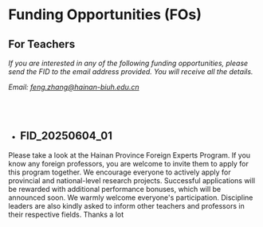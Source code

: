 # Funding Opportunities (FOs)

## For Teachers

*If you are interested in any of the following funding opportunities, please send the FID to the email address provided. You will receive all the details.*

*Email: feng.zhang@hainan-biuh.edu.cn*

<br><br>

- ## FID_20250604_01

Please take a look at the Hainan Province Foreign Experts Program. If you know any foreign professors, you are welcome to invite them to apply for this program together. We encourage everyone to actively apply for provincial and national-level research projects. Successful applications will be rewarded with additional performance bonuses, which will be announced soon. We warmly welcome everyone's participation. Discipline leaders are also kindly asked to inform other teachers and professors in their respective fields. Thanks a lot 

